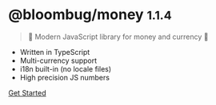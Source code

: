 # @bloombug/money <small>1.1.4</small>

> 💸 Modern JavaScript library for money and currency 💸

- Written in TypeScript
- Multi-currency support
- i18n built-in (no locale files)
- High precision JS numbers

[Get Started](#bloombugmoney)
